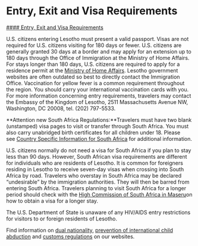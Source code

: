 # Entry, Exit and Visa Requirements

[#### Entry, Exit and Visa Requirements](javascript:void(0); "Entry, Exit and Visa Requirements")

U.S. citizens entering Lesotho must present a valid passport. Visas are not required for U.S. citizens visiting for 180 days or fewer. U.S. citizens are generally granted 30 days at a border and may apply for an extension up to 180 days through the Office of Immigration at the Ministry of Home Affairs.  For stays longer than 180 days, U.S. citizens are required to apply for a residence permit at the [Ministry of Home Affairs](https://www.homeaffairslesotho.com/). Lesotho government websites are often outdated so best to directly contact the Immigration Office. Vaccination for yellow fever is a common requirement throughout the region. You should carry your international vaccination cards with you. For more information concerning entry requirements, travelers may contact the Embassy of the Kingdom of Lesotho, 2511 Massachusetts Avenue NW, Washington, DC 20008, tel. (202) 797-5533.

**Attention new South Africa Regulations:**Travelers must have two blank (unstamped) visa pages to visit or transfer through South Africa. You must also carry unabridged birth certificates for all children under 18. Please see [Country Specific Information for South Africa](https://travel.state.gov/content/travel/en/international-travel/International-Travel-Country-Information-Pages/SouthAfrica.html) for additional information.

U.S. citizens normally do not need a visa for South Africa if you plan to stay less than 90 days. However, South African visa requirements are different for individuals who are residents of Lesotho. It is common for foreigners residing in Lesotho to receive seven-day visas when crossing into South Africa by road. Travelers who overstay in South Africa may be declared “undesirable” by the immigration authorities. They will then be barred from entering South Africa. Travelers planning to visit South Africa for a longer period should check with the [High Commission of South Africa in Maseru](http://www.dirco.gov.za/)on how to obtain a visa for a longer stay.

The U.S. Department of State is unaware of any HIV/AIDS entry restrictions for visitors to or foreign residents of Lesotho.

Find information on [dual nationality](https://travel.state.gov/content/travel/en/international-travel/before-you-go/travelers-with-special-considerations/Dual-Nationality-Travelers.html), [prevention of international child abduction](https://travel.state.gov/content/travel/en/International-Parental-Child-Abduction/prevention.html) and [customs regulations](https://travel.state.gov/content/travel/en/international-travel/before-you-go/customs-and-import.html) on our websites.